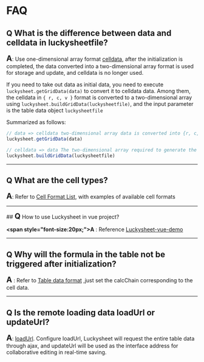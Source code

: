 # FAQ

## **<span style="font-size:20px;">Q</span>** What is the difference between data and celldata in luckysheetfile?

**<span style="font-size:20px;">A</span>**: Use one-dimensional array format [celldata](/zh/guide/sheet.html#celldata), after the initialization is completed, the data converted into a two-dimensional array format is used for storage and update, and celldata is no longer used.

If you need to take out data as initial data, you need to execute `luckysheet.getGridData(data)` to convert it to celldata data.
Among them, the celldata in `{ r, c, v }` format is converted to a two-dimensional array using `luckysheet.buildGridData(luckysheetfile)`, and the input parameter is the table data object `luckysheetfile`

Summarized as follows:
```js
// data => celldata two-dimensional array data is converted into {r, c, v} format one-dimensional array, the input parameter is two-dimensional data
luckysheet.getGridData(data)

// celldata => data The two-dimensional array required to generate the table, the input parameter is the table data object file
luckysheet.buildGridData(luckysheetfile)
```

------------

## **<span style="font-size:20px;">Q</span>** What are the cell types?

**<span style="font-size:20px;">A</span>**: Refer to [Cell Format List](/zh/guide/cell.html), with examples of available cell formats

------------

## **<span style="font-size:20px;">Q</span>** How to use Luckysheet in vue project?

**<span style="font-size:20px;">A</span>** : Reference [Luckysheet-vue-demo](https://github.com/Dushusir/vue-demo)

------------

## **<span style="font-size:20px;">Q</span>** Why will the formula in the table not be triggered after initialization?

**<span style="font-size:20px;">A</span>** : Refer to [Table data format](/zh/guide/sheet.html#calcchain) ,just set the calcChain corresponding to the cell data.

------------

## **<span style="font-size:20px;">Q</span>** Is the remote loading data loadUrl or updateUrl?

**<span style="font-size:20px;">A</span>**: [loadUrl](/zh/guide/config.html#loadurl). Configure loadUrl, Luckysheet will request the entire table data through ajax, and updateUrl will be used as the interface address for collaborative editing in real-time saving.
